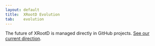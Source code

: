 ```yaml
---
layout: default
title:  XRootD Evolution
tab:    evolution
---
```


The future of XRootD is managed directly in GitHub projects. [See our current direction](https://github.com/orgs/xrootd/projects).

